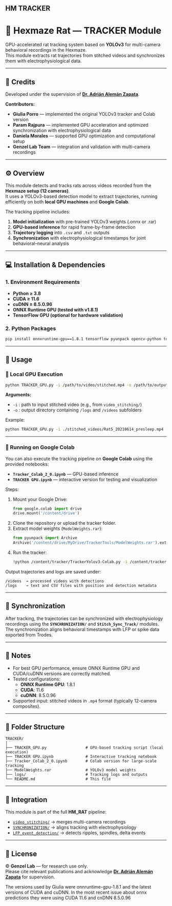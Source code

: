 ## HM TRACKER 
# 🎯 Hexmaze Rat — TRACKER Module  

GPU-accelerated rat tracking system based on **YOLOv3** for multi-camera behavioral recordings in the Hexmaze.  
This module extracts rat trajectories from stitched videos and synchronizes them with electrophysiological data.

---

## 👥 Credits

Developed under the supervision of **[Dr. Adrián Alemán Zapata](https://github.com/Aleman-Z)**.  

**Contributors:**  
- **Giulia Porro** — implemented the original YOLOv3 tracker and Colab version  
- **Param Rajpura** — implemented GPU acceleration and optimized synchronization with electrophysiological data  
- **Daniela Morales** — supported GPU optimization and computational setup  
- **Genzel Lab Team** — integration and validation with multi-camera recordings  

---

## ⚙️ Overview

This module detects and tracks rats across videos recorded from the **Hexmaze setup (12 cameras)**.  
It uses a YOLOv3-based detection model to extract trajectories, running efficiently on both **local GPU machines** and **Google Colab**.

The tracking pipeline includes:
1. **Model initialization** with pre-trained YOLOv3 weights (.onnx or .rar)
2. **GPU-based inference** for rapid frame-by-frame detection
3. **Trajectory logging** into `.csv` and `.txt` outputs
4. **Synchronization** with electrophysiological timestamps for joint behavioral–neural analysis

---

## 💻 Installation & Dependencies

### 1. Environment Requirements
- **Python ≥ 3.8**  
- **CUDA ≥ 11.6**  
- **cuDNN ≥ 8.5.0.96**  
- **ONNX Runtime GPU (tested with v1.8.1)**  
- **TensorFlow GPU (optional for hardware validation)**  

### 2. Python Packages
```bash
pip install onnxruntime-gpu==1.8.1 tensorflow pyunpack opencv-python tqdm
```

---

## 🚀 Usage

### 🔹 Local GPU Execution

```bash
python TRACKER_GPU.py -i /path/to/video/stitched.mp4 -o /path/to/output/folder
```

**Arguments:**
- `-i` : path to input stitched video (e.g., from `video_stitching/`)  
- `-o` : output directory containing `/logs` and `/videos` subfolders  

Example:
```bash
python TRACKER_GPU.py -i ./stitched_videos/Rat5_20210614_presleep.mp4 -o ./tracker_output/
```

---

### 🔹 Running on Google Colab

You can also execute the tracking pipeline on **Google Colab** using the provided notebooks:
- **`Tracker_Colab_2_0.ipynb`** — GPU-based inference  
- **`TRACKER GPU.ipynb`** — interactive version for testing and visualization  

Steps:
1. Mount your Google Drive:
   ```python
   from google.colab import drive
   drive.mount('/content/drive')
   ```
2. Clone the repository or upload the tracker folder.
3. Extract model weights (`ModelWeights.rar`):
   ```python
   from pyunpack import Archive
   Archive('/content/drive/MyDrive/TrackerTools/ModelWeights.rar').extractall('/content/tracker/')
   ```
4. Run the tracker:
   ```bash
   !python /content/tracker/TrackerYolov3-Colab.py -i /content/tracker/stitched.mp4 -o /content/tracker/
   ```

Output trajectories and logs are saved under:
```
/videos  → processed videos with detections  
/logs    → text and CSV files with position and detection metadata
```

---

## 🧠 Synchronization

After tracking, the trajectories can be synchronized with electrophysiology recordings using the **`SYNCHRONIZATION/`** and **`Stitch_Sync_Track/`** modules.  
The synchronization aligns behavioral timestamps with LFP or spike data exported from Trodes.

---

## 🧾 Notes

- For best GPU performance, ensure ONNX Runtime GPU and CUDA/cuDNN versions are correctly matched.  
- Tested configurations:
  - **ONNX Runtime GPU**: 1.8.1  
  - **CUDA**: 11.6  
  - **cuDNN**: 8.5.0.96  
- Supported input: stitched videos in `.mp4` format (typically 12-camera composites).  

---

## 📂 Folder Structure
```
TRACKER/
│
├── TRACKER_GPU.py                 # GPU-based tracking script (local execution)
├── TRACKER GPU.ipynb              # Interactive tracking notebook
├── Tracker_Colab_2_0.ipynb        # Colab version for large-scale tracking
├── ModelWeights.rar               # YOLOv3 model weights
├── logs/                          # Tracking logs and outputs
└── README.md                      # This file
```

---

## 🧩 Integration

This module is part of the full **HM_RAT** pipeline:
- [`video_stitching/`](../video_stitching) → merges multi-camera recordings  
- [`SYNCHRONIZATION/`](../SYNCHRONIZATION) → aligns tracking with electrophysiology  
- [`LFP_event_detection/`](../LFP_event_detection) → detects ripples, spindles, delta events

---

## 📜 License  
© **Genzel Lab** — for research use only.  
Please cite relevant publications and acknowledge **[Dr. Adrián Alemán Zapata](https://github.com/Aleman-Z)** for supervision.


The versions used by Giulia were onnruntime-gpu-1.8.1 and the latest versions of CUDA and cuDNN.
In the most recent issue about onnx predictions they were using CUDA 11.6 and cnDNN 8.5.0.96

